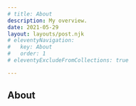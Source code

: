 ```yaml
---
# title: About
description: My overview.
date: 2021-05-29
layout: layouts/post.njk
# eleventyNavigation:
#   key: About
#   order: 1
# eleventyExcludeFromCollections: true

---
```

<!-- <h1>About me</h1> -->
<section class="center-container">
<h1>About</h1>

</section>